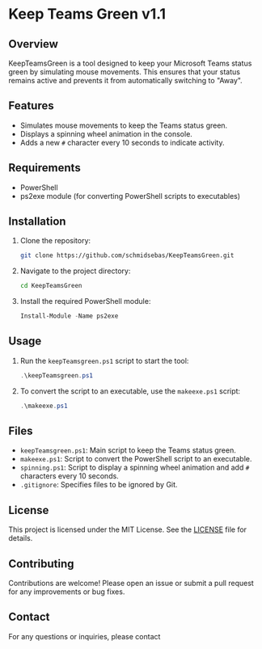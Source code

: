 # Keep Teams Green v1.1

## Overview
KeepTeamsGreen is a tool designed to keep your Microsoft Teams status green by simulating mouse movements. This ensures that your status remains active and prevents it from automatically switching to "Away".

## Features
- Simulates mouse movements to keep the Teams status green.
- Displays a spinning wheel animation in the console.
- Adds a new `#` character every 10 seconds to indicate activity.

## Requirements
- PowerShell
- ps2exe module (for converting PowerShell scripts to executables)

## Installation
1. Clone the repository:
    ```sh
    git clone https://github.com/schmidsebas/KeepTeamsGreen.git
    ```
2. Navigate to the project directory:
    ```sh
    cd KeepTeamsGreen
    ```
3. Install the required PowerShell module:
    ```powershell
    Install-Module -Name ps2exe
    ```

## Usage
1. Run the `keepTeamsgreen.ps1` script to start the tool:
    ```powershell
    .\keepTeamsgreen.ps1
    ```
2. To convert the script to an executable, use the `makeexe.ps1` script:
    ```powershell
    .\makeexe.ps1
    ```

## Files
- `keepTeamsgreen.ps1`: Main script to keep the Teams status green.
- `makeexe.ps1`: Script to convert the PowerShell script to an executable.
- `spinning.ps1`: Script to display a spinning wheel animation and add `#` characters every 10 seconds.
- `.gitignore`: Specifies files to be ignored by Git.

## License
This project is licensed under the MIT License. See the [LICENSE](LICENSE) file for details.

## Contributing
Contributions are welcome! Please open an issue or submit a pull request for any improvements or bug fixes.

## Contact
For any questions or inquiries, please contact
